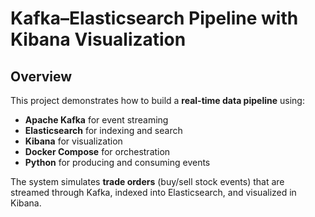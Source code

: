 # Kafka–Elasticsearch Pipeline with Kibana Visualization  

##  Overview  
This project demonstrates how to build a **real-time data pipeline** using:  
- **Apache Kafka** for event streaming  
- **Elasticsearch** for indexing and search  
- **Kibana** for visualization  
- **Docker Compose** for orchestration  
- **Python** for producing and consuming events  

The system simulates **trade orders** (buy/sell stock events) that are streamed through Kafka, indexed into Elasticsearch, and visualized in Kibana.  


